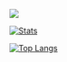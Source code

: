 [![](https://readme-typing-svg.herokuapp.com?duration=3000&lines=Threat+Hunter;Penetration+Tester;Reverse+Engineer)](https://cambosa.github.io)

[![Stats](https://github-readme-stats.vercel.app/api?username=cambosa&count_private=true&show_icons=true&theme=vision-friendly-dark)](https://github.com/cambosa/github-readme-stats)

[![Top Langs](https://github-readme-stats.vercel.app/api/top-langs/?username=cambosa&layout=compact&theme=vision-friendly-dark)](https://github.com/cambosa/github-readme-stats)

<!--
**cambosa/cambosa** is a ✨ _special_ ✨ repository because its `README.md` (this file) appears on your GitHub profile.

Here are some ideas to get you started:

- 🔭 I’m currently working on ...
- 🌱 I’m currently learning ...
- 👯 I’m looking to collaborate on ...
- 🤔 I’m looking for help with ...
- 💬 Ask me about ...
- 📫 How to reach me: ...
- 😄 Pronouns: ...
- ⚡ Fun fact: ...
-->
